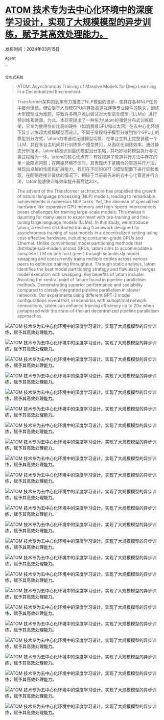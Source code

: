 # [ATOM 技术专为去中心化环境中的深度学习设计，实现了大规模模型的异步训练，赋予其高效处理能力。](https://arxiv.org/abs/2403.10504)

发布时间：2024年03月15日

`Agent`

``

`分布式系统`

> ATOM: Asynchronous Training of Massive Models for Deep Learning in a Decentralized Environment

> Transformer架构的到来有力推进了NLP模型的进步，使其在各种NLP任务中屡创佳绩。但受限于大规模GPU内存及高速互连等专业硬件的缺失，训练大型模型成为难题，导致许多用户难以尝试对大型语言模型（LLMs）进行预训练和微调。为此，本研究提出了一种名为\atom的强健分布式训练框架，它专为使用性价比高的硬件（如消费级GPU和以太网）在去中心化环境下异步训练超大规模模型而设计。不同于常规将子模型分散到各个GPU上的模型划分方式，\atom力求通过无缝模型切换，在单台主机上完整装载一个LLM，并在多台主机间并行训练多个模型拷贝，从而优化训练效率。通过静态分析技术，\atom精准识别最优模型划分策略，并巧妙地将模型执行与切换过程融为一体。\atom的核心优点有：有效规避了管道并行方法中存在的单一故障点问题；在网络环境不佳时，其表现优于紧耦合的管道并行方法，展现出卓越的性能和扩展能力。我们在不同的GPT-3模型配置下进行实验发现，在网络连接非最优的情况下，相较于当前最先进的去中心化管道并行方法，\atom能够使训练效率提升最高达$20 \times$。

> The advent of the Transformer architecture has propelled the growth of natural language processing (NLP) models, leading to remarkable achievements in numerous NLP tasks. Yet, the absence of specialized hardware like expansive GPU memory and high-speed interconnects poses challenges for training large-scale models. This makes it daunting for many users to experiment with pre-training and fine-tuning large language models (LLMs). In this study, we introduce \atom, a resilient distributed training framework designed for asynchronous training of vast models in a decentralized setting using cost-effective hardware, including consumer-grade GPUs and Ethernet. Unlike conventional model partitioning methods that distribute sub-models across GPUs, \atom aims to accommodate a complete LLM on one host (peer) through seamlessly model swapping and concurrently trains multiple copies across various peers to optimize training throughput. Through static analysis, \atom identifies the best model partitioning strategy and flawlessly merges model execution with swapping. Key benefits of \atom include: Avoiding the central point of failure found in pipeline parallelism methods. Demonstrating superior performance and scalability compared to closely-integrated pipeline parallelism in slower networks. Our experiments using different GPT-3 model configurations reveal that, in scenarios with suboptimal network connections, \atom can enhance training efficiency up to $20 \times$ when juxtaposed with the state-of-the-art decentralized pipeline parallelism approaches.

![ATOM 技术专为去中心化环境中的深度学习设计，实现了大规模模型的异步训练，赋予其高效处理能力。](../../../paper_images/2403.10504/x1.png)

![ATOM 技术专为去中心化环境中的深度学习设计，实现了大规模模型的异步训练，赋予其高效处理能力。](../../../paper_images/2403.10504/x2.png)

![ATOM 技术专为去中心化环境中的深度学习设计，实现了大规模模型的异步训练，赋予其高效处理能力。](../../../paper_images/2403.10504/x3.png)

![ATOM 技术专为去中心化环境中的深度学习设计，实现了大规模模型的异步训练，赋予其高效处理能力。](../../../paper_images/2403.10504/x4.png)

![ATOM 技术专为去中心化环境中的深度学习设计，实现了大规模模型的异步训练，赋予其高效处理能力。](../../../paper_images/2403.10504/x5.png)

![ATOM 技术专为去中心化环境中的深度学习设计，实现了大规模模型的异步训练，赋予其高效处理能力。](../../../paper_images/2403.10504/x6.png)

![ATOM 技术专为去中心化环境中的深度学习设计，实现了大规模模型的异步训练，赋予其高效处理能力。](../../../paper_images/2403.10504/x7.png)

![ATOM 技术专为去中心化环境中的深度学习设计，实现了大规模模型的异步训练，赋予其高效处理能力。](../../../paper_images/2403.10504/x8.png)

![ATOM 技术专为去中心化环境中的深度学习设计，实现了大规模模型的异步训练，赋予其高效处理能力。](../../../paper_images/2403.10504/x9.png)

![ATOM 技术专为去中心化环境中的深度学习设计，实现了大规模模型的异步训练，赋予其高效处理能力。](../../../paper_images/2403.10504/x10.png)

![ATOM 技术专为去中心化环境中的深度学习设计，实现了大规模模型的异步训练，赋予其高效处理能力。](../../../paper_images/2403.10504/x11.png)

![ATOM 技术专为去中心化环境中的深度学习设计，实现了大规模模型的异步训练，赋予其高效处理能力。](../../../paper_images/2403.10504/x12.png)

![ATOM 技术专为去中心化环境中的深度学习设计，实现了大规模模型的异步训练，赋予其高效处理能力。](../../../paper_images/2403.10504/x13.png)

![ATOM 技术专为去中心化环境中的深度学习设计，实现了大规模模型的异步训练，赋予其高效处理能力。](../../../paper_images/2403.10504/x14.png)

![ATOM 技术专为去中心化环境中的深度学习设计，实现了大规模模型的异步训练，赋予其高效处理能力。](../../../paper_images/2403.10504/x15.png)

![ATOM 技术专为去中心化环境中的深度学习设计，实现了大规模模型的异步训练，赋予其高效处理能力。](../../../paper_images/2403.10504/x16.png)

![ATOM 技术专为去中心化环境中的深度学习设计，实现了大规模模型的异步训练，赋予其高效处理能力。](../../../paper_images/2403.10504/x17.png)

![ATOM 技术专为去中心化环境中的深度学习设计，实现了大规模模型的异步训练，赋予其高效处理能力。](../../../paper_images/2403.10504/x18.png)

![ATOM 技术专为去中心化环境中的深度学习设计，实现了大规模模型的异步训练，赋予其高效处理能力。](../../../paper_images/2403.10504/x19.png)

![ATOM 技术专为去中心化环境中的深度学习设计，实现了大规模模型的异步训练，赋予其高效处理能力。](../../../paper_images/2403.10504/x20.png)

![ATOM 技术专为去中心化环境中的深度学习设计，实现了大规模模型的异步训练，赋予其高效处理能力。](../../../paper_images/2403.10504/x21.png)

![ATOM 技术专为去中心化环境中的深度学习设计，实现了大规模模型的异步训练，赋予其高效处理能力。](../../../paper_images/2403.10504/)

![ATOM 技术专为去中心化环境中的深度学习设计，实现了大规模模型的异步训练，赋予其高效处理能力。](../../../paper_images/2403.10504/x23.png)

![ATOM 技术专为去中心化环境中的深度学习设计，实现了大规模模型的异步训练，赋予其高效处理能力。](../../../paper_images/2403.10504/x24.png)